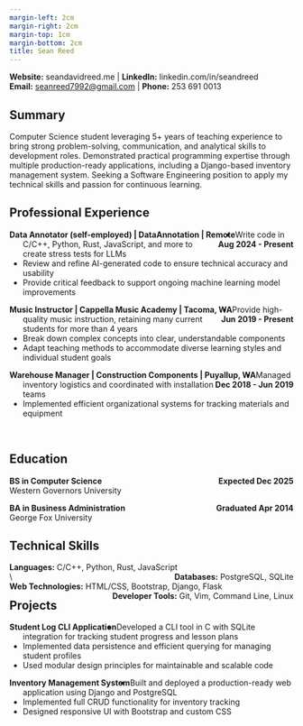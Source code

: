 ```yaml
---
margin-left: 2cm
margin-right: 2cm
margin-top: 1cm
margin-bottom: 2cm
title: Sean Reed
---
```

**Website:** seandavidreed.me | **LinkedIn:** linkedin.com/in/seandreed  
**Email:** seanreed7992@gmail.com | **Phone:** 253 691 0013

## Summary
Computer Science student leveraging 5+ years of teaching experience to bring strong problem-solving, communication, and analytical skills to development roles. Demonstrated practical programming expertise through multiple production-ready applications, including a Django-based inventory management system. Seeking a Software Engineering position to apply my technical skills and passion for continuous learning.

## Professional Experience
**<span style="float: left">Data Annotator (self-employed) | DataAnnotation | Remote</span>**
**<span style="float: right">Aug 2024 - Present</span>**  
- Write code in C/C++, Python, Rust, JavaScript, and more to create stress tests for LLMs  
- Review and refine AI-generated code to ensure technical accuracy and usability  
- Provide critical feedback to support ongoing machine learning model improvements  

**<span style="float: left">Music Instructor | Cappella Music Academy | Tacoma, WA</span>**
**<span style="float: right">Jun 2019 - Present</span>**  
- Provide high-quality music instruction, retaining many current students for more than 4 years  
- Break down complex concepts into clear, understandable components  
- Adapt teaching methods to accommodate diverse learning styles and individual student goals  

**<span style="float: left">Warehouse Manager | Construction Components | Puyallup, WA</span>**
**<span style="float: right">Dec 2018 - Jun 2019</span>**  
- Managed inventory logistics and coordinated with installation teams  
- Implemented efficient organizational systems for tracking materials and equipment  
<br>

## Education
**<span style="float: left">BS in Computer Science</span>**
**<span style="float: right">Expected Dec 2025</span>**  
Western Governors University

**<span style="float: left;">BA in Business Administration</span>**
**<span style="float: right;">Graduated Apr 2014</span>**  
George Fox University

## Technical Skills
<span style="float: left">**Languages:** C/C++, Python, Rust, JavaScript</span>
<span style="float: right">**Databases:** PostgreSQL, SQLite</span>
<span style="float: left">**Web Technologies:** HTML/CSS, Bootstrap, Django, Flask</span>
<span style="float: right">**Developer Tools:** Git, Vim, Command Line, Linux</span><br>\

## Projects
**<span style="float: left">Student Log CLI Application </span>**  
- Developed a CLI tool in C with SQLite integration for tracking student progress and lesson plans  
- Implemented data persistence and efficient querying for managing student profiles  
- Used modular design principles for maintainable and scalable code  

**<span style="float: left">Inventory Management System</span>**  
- Built and deployed a production-ready web application using Django and PostgreSQL  
- Implemented full CRUD functionality for inventory tracking  
- Designed responsive UI with Bootstrap and custom CSS  
